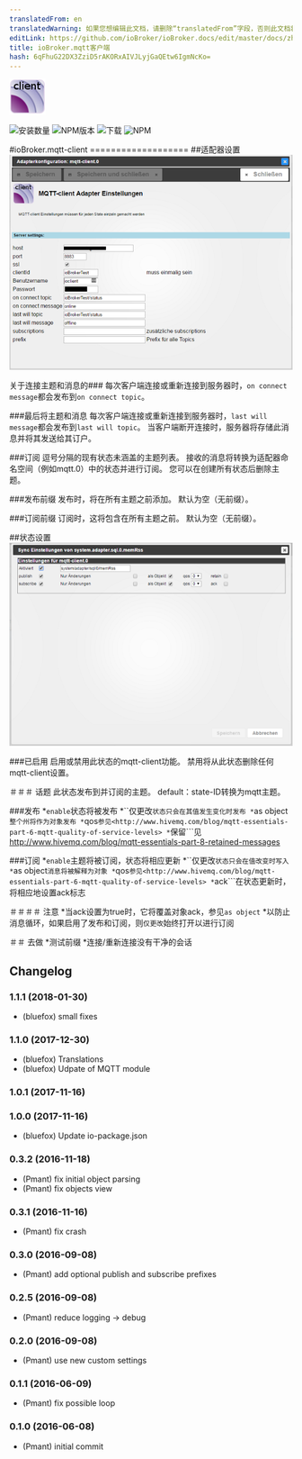 ```yaml
---
translatedFrom: en
translatedWarning: 如果您想编辑此文档，请删除“translatedFrom”字段，否则此文档将再次自动翻译
editLink: https://github.com/ioBroker/ioBroker.docs/edit/master/docs/zh-cn/adapterref/iobroker.mqtt-client/README.md
title: ioBroker.mqtt客户端
hash: 6qFhuG22DX3ZziD5rAKORxAIVJLyjGaQEtw6IgmNcKo=
---
```

![商标](../../../en/adapterref/iobroker.mqtt-client/admin/mqtt-client.png)

![安装数量](http://iobroker.live/badges/mqtt-client-stable.svg)
![NPM版本](http://img.shields.io/npm/v/iobroker.mqtt-client.svg)
![下载](https://img.shields.io/npm/dm/iobroker.mqtt-client.svg)
![NPM](https://nodei.co/npm/iobroker.mqtt-client.png?downloads=true)

#ioBroker.mqtt-client ===================
##适配器设置
![适配器](../../../en/adapterref/iobroker.mqtt-client/settings.png)

关于连接主题和消息的###
每次客户端连接或重新连接到服务器时，```on connect message```都会发布到```on connect topic```。

###最后将主题和消息
每次客户端连接或重新连接到服务器时，```last will message```都会发布到```last will topic```。
当客户端断开连接时，服务器将存储此消息并将其发送给其订户。

###订阅
逗号分隔的现有状态未涵盖的主题列表。
接收的消息将转换为适配器命名空间（例如mqtt.0）中的状态并进行订阅。
您可以在创建所有状态后删除主题。

###发布前缀
发布时，将在所有主题之前添加。
默认为空（无前缀）。

###订阅前缀
订阅时，这将包含在所有主题之前。
默认为空（无前缀）。

##状态设置
![州](../../../en/adapterref/iobroker.mqtt-client/dialog.png)

###已启用
启用或禁用此状态的mqtt-client功能。
禁用将从此状态删除任何mqtt-client设置。

＃＃＃ 话题
此状态发布到并订阅的主题。
default：state-ID转换为mqtt主题。

###发布
*```enable```状态将被发布
*``仅更改```状态只会在其值发生变化时发布
*```as object```整个州将作为对象发布
*```qos```参见<http://www.hivemq.com/blog/mqtt-essentials-part-6-mqtt-quality-of-service-levels>
*```保留```见<http://www.hivemq.com/blog/mqtt-essentials-part-8-retained-messages>

###订阅
*```enable```主题将被订阅，状态将相应更新
*``仅更改```状态只会在值改变时写入
*```as object```消息将被解释为对象
*```qos```参见<http://www.hivemq.com/blog/mqtt-essentials-part-6-mqtt-quality-of-service-levels>
*```ack```在状态更新时，将相应地设置ack标志

＃＃＃＃ 注意
*当ack设置为true时，它将覆盖对象ack，参见```as object```
*以防止消息循环，如果启用了发布和订阅，则```仅更改```始终打开以进行订阅

＃＃ 去做
*测试前缀
*连接/重新连接没有干净的会话

## Changelog
### 1.1.1 (2018-01-30)
* (bluefox) small fixes

### 1.1.0 (2017-12-30)
* (bluefox) Translations
* (bluefox) Udpate of MQTT module

### 1.0.1 (2017-11-16)

### 1.0.0 (2017-11-16)
* (bluefox) Update io-package.json

### 0.3.2 (2016-11-18)
* (Pmant) fix initial object parsing
* (Pmant) fix objects view
 
### 0.3.1 (2016-11-16)
* (Pmant) fix crash

### 0.3.0 (2016-09-08)
* (Pmant) add optional publish and subscribe prefixes

### 0.2.5 (2016-09-08)
* (Pmant) reduce logging -> debug

### 0.2.0 (2016-09-08)
* (Pmant) use new custom settings

### 0.1.1 (2016-06-09)
* (Pmant) fix possible loop

### 0.1.0 (2016-06-08)
* (Pmant) initial commit